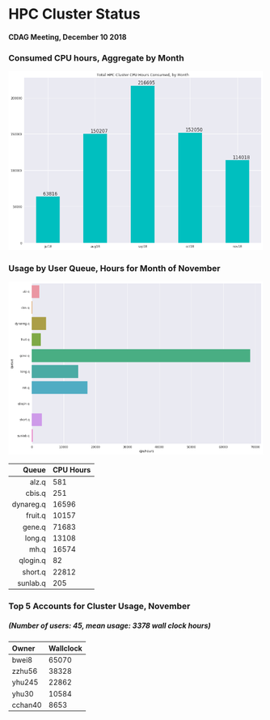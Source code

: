 # HPC Cluster Status
####  CDAG Meeting, December 10 2018

### Consumed CPU hours, Aggregate by Month
<img src="Images/HPC_Cluster_Usage_Barchart_201811.png">


### Usage by User Queue, Hours for Month of November

<img src="Images/HPC_Cluster_queue_usage_201811.png">


Queue | CPU Hours
---------:|:-----
alz.q|581
cbis.q|251
dynareg.q|16596
fruit.q|10157
gene.q|71683
long.q|13108
mh.q|16574
qlogin.q|82
short.q|22812
sunlab.q|205


### Top 5 Accounts for Cluster Usage, November
##### (Number of users: 45, mean usage: 3378 wall clock hours)

Owner | Wallclock
:--------|:------
bwei8|65070
zzhu56|38328
yhu245|22862
yhu30|10584
cchan40|8653
